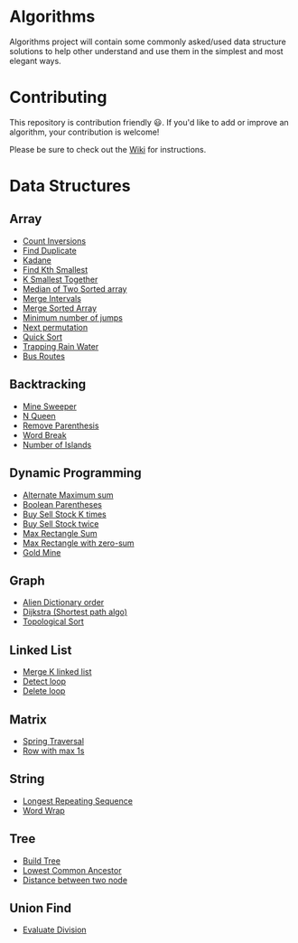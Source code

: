# Algorithms
Algorithms project will contain some commonly asked/used data structure solutions to help other understand and use them in the simplest and most elegant ways.

# Contributing

This repository is contribution friendly :smiley:. If you'd like to add or improve an algorithm,
your contribution is welcome! 

Please be sure to check out the [Wiki](https://github.com/ayushsinghal90/Algorithms/wiki) for instructions.


# Data Structures
## Array

- [Count Inversions](src/main/java/org/algorithms/dataStructures/array/CountInversions.java)
- [Find Duplicate](src/main/java/org/algorithms/dataStructures/array/FindDuplicate.java)
- [Kadane](src/main/java/org/algorithms/dataStructures/array/Kadane.java)
- [Find Kth Smallest](src/main/java/org/algorithms/dataStructures/array/KthSmallest.java)
- [K Smallest Together](src/main/java/org/algorithms/dataStructures/array/KSmallestTogether.java)
- [Median of Two Sorted array](src/main/java/org/algorithms/dataStructures/array/MedianTwoSorted.java)
- [Merge Intervals](src/main/java/org/algorithms/dataStructures/array/MergeIntervals.java)
- [Merge Sorted Array](src/main/java/org/algorithms/dataStructures/array/MergeSortedArray.java)
- [Minimum number of jumps](src/main/java/org/algorithms/dataStructures/array/MinJumps.java)
- [Next permutation](src/main/java/org/algorithms/dataStructures/array/NextPermutation.java)
- [Quick Sort](src/main/java/org/algorithms/dataStructures/array/QuickSort.java)
- [Trapping Rain Water](src/main/java/org/algorithms/dataStructures/array/TrappingRainWater.java)
- [Bus Routes](src/main/java/org/algorithms/dataStructures/array/BusRoutes.java)

## Backtracking

- [Mine Sweeper](src/main/java/org/algorithms/dataStructures/backtracking/MineSweeper.java)
- [N Queen](src/main/java/org/algorithms/dataStructures/backtracking/NQueen.java)
- [Remove Parenthesis](src/main/java/org/algorithms/dataStructures/backtracking/RemoveParenthesis.java)
- [Word Break](src/main/java/org/algorithms/dataStructures/backtracking/WordBreak.java)
- [Number of Islands](src/main/java/org/algorithms/dataStructures/backtracking/NumberOfIslands.java)

## Dynamic Programming

- [Alternate Maximum sum](src/main/java/org/algorithms/dataStructures/dp/AlternateMax.java)
- [Boolean Parentheses](src/main/java/org/algorithms/dataStructures/dp/BooleanParentheses.java)
- [Buy Sell Stock K times](src/main/java/org/algorithms/dataStructures/dp/BuySellK.java)
- [Buy Sell Stock twice](src/main/java/org/algorithms/dataStructures/dp/BuySellTwice.java)
- [Max Rectangle Sum](src/main/java/org/algorithms/dataStructures/dp/MaxRectangle.java)
- [Max Rectangle with zero-sum](src/main/java/org/algorithms/dataStructures/dp/RectangleSumZero.java)
- [Gold Mine](src/main/java/org/algorithms/dataStructures/dp/GoldMine.java)

## Graph

- [Alien Dictionary order](src/main/java/org/algorithms/dataStructures/graph/AlienDictionary.java)
- [Dijkstra (Shortest path algo)](src/main/java/org/algorithms/dataStructures/graph/Dijkstra.java)
- [Topological Sort](src/main/java/org/algorithms/dataStructures/graph/TopologicalSort.java)

## Linked List

- [Merge K linked list](src/main/java/org/algorithms/dataStructures/linkedList/KMerge.java)
- [Detect loop](src/main/java/org/algorithms/dataStructures/linkedList/DetectLoop.java)
- [Delete loop](src/main/java/org/algorithms/dataStructures/linkedList/DeleteLoop.java)

## Matrix

- [Spring Traversal](src/main/java/org/algorithms/dataStructures/matrix/Spiral.java)
- [Row with max 1s](src/main/java/org/algorithms/dataStructures/matrix/RowWithMax1s.java)

## String

- [Longest Repeating Sequence](src/main/java/org/algorithms/dataStructures/string/LongestRepeatingSequence.java)
- [Word Wrap](src/main/java/org/algorithms/dataStructures/string/WordWrap.java)

## Tree

- [Build Tree](src/main/java/org/algorithms/dataStructures/tree/BuildTree.java)
- [Lowest Common Ancestor](src/main/java/org/algorithms/dataStructures/tree/LowestCommonAncestor.java)
- [Distance between two node](src/main/java/org/algorithms/dataStructures/tree/TwoNodeDistance.java)

## Union Find

- [Evaluate Division](src/main/java/org/algorithms/dataStructures/unionFind/EvaluateDivision.java)
